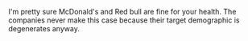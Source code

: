 I'm pretty sure McDonald's and Red bull are fine for your health. The companies never make this case because their target demographic is degenerates anyway.

